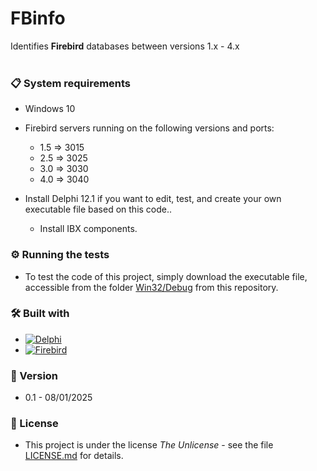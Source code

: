 # FBinfo 

Identifies **Firebird** databases between versions 1.x - 4.x
<br/>
<br/>
### 📋 System requirements

*  Windows 10
*  Firebird servers running on the following versions and ports:
   * 1.5 => 3015
   * 2.5 => 3025
   * 3.0 => 3030
   * 4.0 => 3040
     
* Install Delphi 12.1 if you want to edit, test, and create your own executable file based on this code..
  * Install IBX components.


### ⚙️ Running the tests

* To test the code of this project, simply download the executable file, accessible from the folder [Win32/Debug](https://github.com/laertemjr/FBinfo_en/tree/main/Win32/Debug) from this repository.


### 🛠️ Built with

* [![Delphi](https://img.shields.io/badge/-Delphi-E62431?logo=delphi&logoColor=white&style=plastic)](https://www.embarcadero.com/products/delphi)
* [![Firebird](https://img.shields.io/badge/-Firebird-F25225?style=flat)](https://www.firebirdsql.org/)


### 📌 Version

* 0.1 - 08/01/2025 


### 📄 License

* This project is under the license *The Unlicense* - see the file [LICENSE.md](https://github.com/laertemjr/FBinfo_en/blob/main/LICENSE.md) for details.
